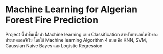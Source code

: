 # Machine Learning for Algerian Forest Fire Prediction

Project นี้ทำขึ้นเพื่อทำ Machine learning แบบ Classification สำหรับทำนายไฟป่าของประเทศแอลจีเรีย โดยใช้ Machine learning Algorithm 4 แบบ คือ KNN, SVM, Gaussian Naive Bayes และ Logistic Regression
